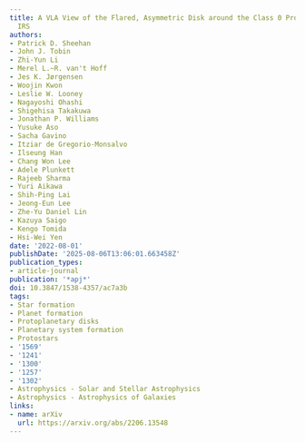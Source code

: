 ```yaml
---
title: A VLA View of the Flared, Asymmetric Disk around the Class 0 Protostar L1527
  IRS
authors:
- Patrick D. Sheehan
- John J. Tobin
- Zhi-Yun Li
- Merel L.~R. van't Hoff
- Jes K. Jørgensen
- Woojin Kwon
- Leslie W. Looney
- Nagayoshi Ohashi
- Shigehisa Takakuwa
- Jonathan P. Williams
- Yusuke Aso
- Sacha Gavino
- Itziar de Gregorio-Monsalvo
- Ilseung Han
- Chang Won Lee
- Adele Plunkett
- Rajeeb Sharma
- Yuri Aikawa
- Shih-Ping Lai
- Jeong-Eun Lee
- Zhe-Yu Daniel Lin
- Kazuya Saigo
- Kengo Tomida
- Hsi-Wei Yen
date: '2022-08-01'
publishDate: '2025-08-06T13:06:01.663458Z'
publication_types:
- article-journal
publication: '*apj*'
doi: 10.3847/1538-4357/ac7a3b
tags:
- Star formation
- Planet formation
- Protoplanetary disks
- Planetary system formation
- Protostars
- '1569'
- '1241'
- '1300'
- '1257'
- '1302'
- Astrophysics - Solar and Stellar Astrophysics
- Astrophysics - Astrophysics of Galaxies
links:
- name: arXiv
  url: https://arxiv.org/abs/2206.13548
---
```


